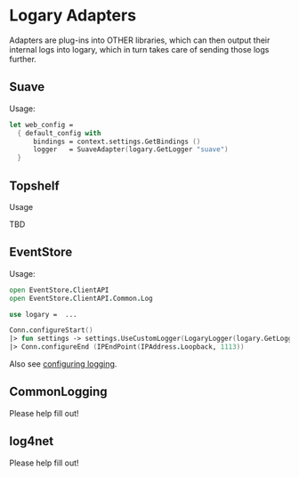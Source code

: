 # Logary Adapters

Adapters are plug-ins into OTHER libraries, which can then output their internal
logs into logary, which in turn takes care of sending those logs further.

## Suave

Usage:

``` fsharp
let web_config =
  { default_config with
      bindings = context.settings.GetBindings ()
      logger   = SuaveAdapter(logary.GetLogger "suave")
  }
```

## Topshelf

Usage

TBD

## EventStore

Usage:

``` fsharp
open EventStore.ClientAPI
open EventStore.ClientAPI.Common.Log

use logary =  ...

Conn.configureStart()
|> fun settings -> settings.UseCustomLogger(LogaryLogger(logary.GetLogger("EventStore")))
|> Conn.configureEnd (IPEndPoint(IPAddress.Loopback, 1113))
```

Also see [configuring
logging](docs.geteventstore.com/dotnet-api/3.0.1/configuring-logging).

## CommonLogging

Please help fill out!

## log4net

Please help fill out!


